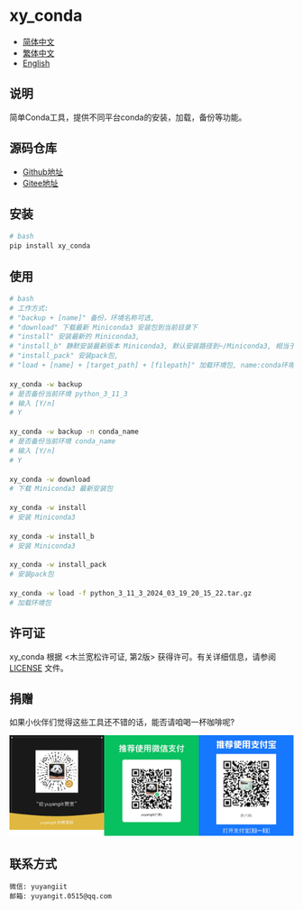 <!--
 * @Author: yuyangit yuyangit.0515@qq.com
 * @Date: 2024-10-18 20:35:42
 * @LastEditors: yuyangit yuyangit.0515@qq.com
 * @LastEditTime: 2024-10-18 20:42:04
 * @FilePath: /xy_conda/readme/README_zh_CN.md
 * @Description: 这是默认设置,请设置`customMade`, 打开koroFileHeader查看配置 进行设置: https://github.com/OBKoro1/koro1FileHeader/wiki/%E9%85%8D%E7%BD%AE
-->
# xy_conda

- [简体中文](README_zh_CN.md)
- [繁体中文](README_zh_TW.md)
- [English](README_en.md)


## 说明
简单Conda工具，提供不同平台conda的安装，加载，备份等功能。

## 源码仓库

- <a href="https://github.com/xy-base/xy_conda.git" target="_blank">Github地址</a>  
- <a href="https://gitee.com/xy-base/xy_conda.git" target="_blank">Gitee地址</a>

## 安装

```bash
# bash
pip install xy_conda
```

## 使用

```bash
# bash
# 工作方式:
# "backup + [name]" 备份，环境名称可选,
# "download" 下载最新 Miniconda3 安装包到当前目录下
# "install" 安装最新的 Miniconda3,
# "install_b" 静默安装最新版本 Miniconda3, 默认安装路径到~/Miniconda3, 相当于 sh ./Miniconda3-安装包.sh -b
# "install_pack" 安装pack包,
# "load + [name] + [target_path] + [filepath]" 加载环境包, name:conda环境名称, target_path:目标路径, filepath:环境包文件路径,

xy_conda -w backup
# 是否备份当前环境 python_3_11_3 
# 输入 [Y/n]
# Y

xy_conda -w backup -n conda_name
# 是否备份当前环境 conda_name
# 输入 [Y/n]
# Y

xy_conda -w download
# 下载 Miniconda3 最新安装包

xy_conda -w install
# 安装 Miniconda3

xy_conda -w install_b
# 安装 Miniconda3

xy_conda -w install_pack
# 安装pack包

xy_conda -w load -f python_3_11_3_2024_03_19_20_15_22.tar.gz
# 加载环境包

```

## 许可证
xy_conda 根据 <木兰宽松许可证, 第2版> 获得许可。有关详细信息，请参阅 [LICENSE](../LICENSE) 文件。

## 捐赠

如果小伙伴们觉得这些工具还不错的话，能否请咱喝一杯咖啡呢?  

![Pay-Total](./Pay-Total.png)


## 联系方式

```
微信: yuyangiit
邮箱: yuyangit.0515@qq.com
```